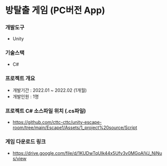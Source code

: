 # 방탈출 게임 (PC버전 App)
### 개발도구
- Unity
### 기술스택
- C#
### 프로젝트 개요
- 개발기간 : 2022.01 ~ 2022.02 (1개월)
- 개발인원 : 1명
### 프로젝트 C# 소스파일 위치 (.cs파일)
- https://github.com/cttc-cttc/unity-escape-room/tree/main/Escape1/Assets/1_project%20source/Script
### 게임 다운로드 링크
- https://drive.google.com/file/d/1KUDwTqUIk44x5Ufv3v0MGoAlVJ_NjNus/view

